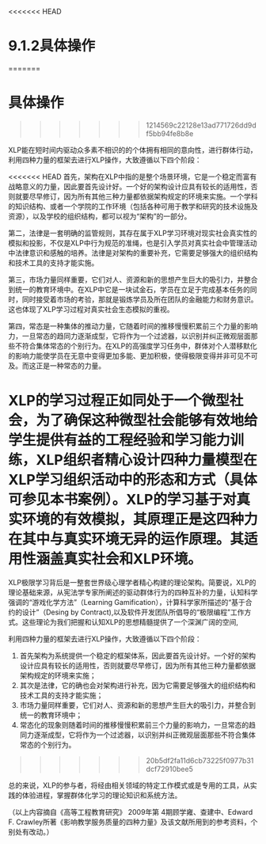 <<<<<<< HEAD
# 9.1.2具体操作
=======

# 具体操作


>>>>>>> 1214569c22128e13ad771726dd9df5bb94fe8b8e

XLP能在短时间内驱动众多素不相识的的个体拥有相同的意向性，进行群体行动，利用四种力量的框架去进行XLP操作，大致遵循以下四个阶段：

<<<<<<< HEAD
首先，架构在XLP中指的是整个场景环境，它是一个稳定而富有战略意义的力量，因此要首先设计好。一个好的架构设计应具有较长的适用性，否则就要尽早修订，因为所有其他三种力量都依据架构规定的环境来实施。一个学科的知识结构、或者一个学院的工作环境（包括各种可用于教学和研究的技术设施及资源），以及学校的组织结构，都可以视为“架构”的一部分。

第二，法律是一套明确的监管规则，其存在属于XLP学习环境对现实社会真实性的模拟和投影，不仅是XLP中行为规范的准绳，也是引入学员对真实社会中管理活动中法律意识和感触的培养。法律是对架构的重要补充，它需要足够强大的组织结构和技术工具的支持才能实施。

第三，市场力量同样重要，它们对人、资源和新的思想产生巨大的吸引力，并整合到统一的教育环境中。在XLP中它是一块试金石，学员在立足于完成基本任务的同时，同时接受着市场的考验，那就是锻炼学员及所在团队的金融能力和财务意识。这也体现了XLP学习过程对真实社会生态模拟的重视。

第四，常态是一种集体的推动力量，它随着时间的推移慢慢积累前三个力量的影响力，一旦常态的趋同力逐渐成型，它将作为一个过滤器，以识别并纠正微观层面那些不符合集体常态的个别行为。在XLP的高强度学习任务中，群体对个人潜移默化的影响力能使学员在无意中变得更加多能、更加积极，使得极限变得并非可见不可及。而这正是一种常态的力量。

XLP的学习过程正如同处于一个微型社会，为了确保这种微型社会能够有效地给学生提供有益的工程经验和学习能力训练，XLP组织者精心设计四种力量模型在XLP学习组织活动中的形态和方式（具体可参见本书案例）。XLP的学习基于对真实环境的有效模拟，其原理正是这四种力在其中与真实环境无异的运作原理。其适用性涵盖真实社会和XLP环境。
=======
XLP极限学习背后是一整套世界级心理学者精心构建的理论架构。简要说，XLP的理论基础来源，从宪法学专家所阐述的驱动群体行为的四种互补的力量，认知科学强调的“游戏化学方法”（Learning Gamification），计算科学家所描述的“基于合约的设计”（Desing by Contract),以及软件开发团队所倡导的“极限编程”工作方式。这些理论为我们把握和认知XLP的思想精髓提供了一个深渊广阔的空间,


利用四种力量的框架去进行XLP操作，大致遵循以下四个阶段：
1. 首先架构为系统提供一个稳定的框架体系，因此要首先设计好。一个好的架构设计应具有较长的适用性，否则就要尽早修订，因为所有其他三种力量都依据架构规定的环境来实施；
1. 其次是法律，它的确也会对架构进行补充，因为它需要足够强大的组织结构和技术工具的支持才能实施；
1. 市场力量同样重要，它们对人、资源和新的思想产生巨大的吸引力，并整合到统一的教育环境中；
1. 常态化的现象则随着时间的推移慢慢积累前三个力量的影响力，一旦常态的趋同力逐渐成型，它将作为一个过滤器，以识别并纠正微观层面那些不符合集体常态的个别行为。
>>>>>>> 20b5df2fa11d6cb73225f0977b31dcf72910bee5

总的来说，XLP的参与者，将经由相关领域的特定工作模式或是专用的工具，从实践的体验进程，掌握群体化学习的理论知识和系统方法。

（以上内容摘自《高等工程教育研究》 2009年第 4期顾学雍、查建中、Edward F. Crawley所著《影响教学服务质量的四种力量》及该文献所用到的参考资料，个别处有改动。）


